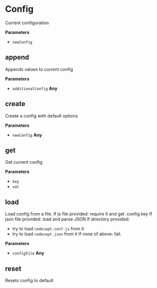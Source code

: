 # Config

Current configuration

**Parameters**

-   `newConfig`  

## append

Appends values to current config

**Parameters**

-   `additionalConfig` **Any** 

## create

Create a config with default options

**Parameters**

-   `newConfig` **Any** 

## get

Get current config.

**Parameters**

-   `key`  
-   `val`  

## load

Load config from a file.
If js file provided: require it and get .config key
If json file provided: load and parse JSON
If directory provided:

-   try to load `codecept.conf.js` from it
-   try to load `codecept.json` from it
    If none of above: fail.

**Parameters**

-   `configFile` **Any** 

## reset

Resets config to default
